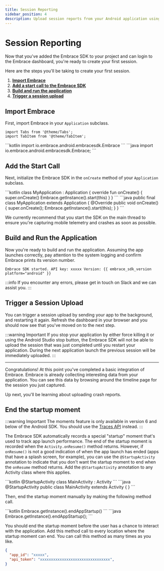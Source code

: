```yaml
---
title: Session Reporting
sidebar_position: 4
description: Upload session reports from your Android application using the Embrace SDK
---
```


# Session Reporting

Now that you've added the Embrace SDK to your project and can login to the Embrace dashboard, you're ready to create your first session.

Here are the steps you'll be taking to create your first session.

1. [**Import Embrace**](/android/integration/session-reporting#import-embrace)
1. [**Add a start call to the Embrace SDK**](/android/integration/session-reporting#add-the-start-call)
1. [**Build and run the application**](/android/integration/session-reporting#build-and-run-the-application)
1. [**Trigger a session upload**](/android/integration/session-reporting#trigger-a-session-upload)

## Import Embrace

First, import Embrace in your `Application` subclass.

```mdx-code-block
import Tabs from '@theme/Tabs';
import TabItem from '@theme/TabItem';
```

<Tabs groupId="android-language" queryString="android-language">
<TabItem value="kotlin" label="Kotlin">
```kotlin
import io.embrace.android.embracesdk.Embrace
```
</TabItem>
<TabItem value="java" label="Java">
```java
import io.embrace.android.embracesdk.Embrace;
```
</TabItem>
</Tabs>

## Add the Start Call

Next, initialize the Embrace SDK in the `onCreate` method of your `Application` subclass.

<Tabs groupId="android-language" queryString="android-language">
<TabItem value="kotlin" label="Kotlin">
```kotlin
class MyApplication : Application {
  override fun onCreate() {
      super.onCreate()
      Embrace.getInstance().start(this)
  }
}
```
</TabItem>
<TabItem value="java" label="Java">
```java
public final class MyApplication extends Application {
  @Override
  public void onCreate() {
      super.onCreate();
      Embrace.getInstance().start(this);
  }
}
```
</TabItem>
</Tabs>

We currently recommend that you start the SDK on the main thread to ensure you're capturing mobile telemetry and crashes as soon as possible.

## Build and Run the Application

Now you're ready to build and run the application. Assuming the app launches correctly,
pay attention to the system logging and confirm Embrace prints its version number.

```
Embrace SDK started. API key: xxxxx Version: {{ embrace_sdk_version platform="android" }}
```

:::info
If you encounter any errors, please get in touch on Slack and we can assist you.
:::

## Trigger a Session Upload

You can trigger a session upload by sending your app to the background, and restarting it again. Refresh the dashboard in
your browser and you should now see that you've moved on to the next step.

:::warning Important
If you stop your application by either force killing it or using the Android Studio stop button, 
the Embrace SDK will not be able to upload the session that was just completed until you restart 
your application. During the next application launch the previous session will be immediately uploaded. 
:::

---

Congratulations! At this point you've completed a basic integration of Embrace.
Embrace is already collecting interesting data from your application. You can
see this data by browsing around the timeline page for the session you just captured.

Up next, you'll be learning about uploading crash reports.


## End the startup moment

:::warning Important
The moments feature is only available in version 6 and below of the Android SDK. You should use the [Traces API](/android/features/traces) instead.
:::

The Embrace SDK automatically records a special "startup" moment that's used to track app launch performance.
The end of the startup moment is recorded when the `Activity.onResume()` method returns.
However, if `onResume()` is not a good indication of when the app launch has ended (apps that have a splash screen, for example),
you can use the `@StartupActivity` annotation to indicate that you don't want the startup moment to end when the `onResume` method returns.
Add the `@StartupActivity` annotation to any Activity class where this applies.

<Tabs groupId="android-language" queryString="android-language">
<TabItem value="kotlin" label="Kotlin">
```kotlin
@StartupActivity
class MainActivity : Activity
```
</TabItem>
<TabItem value="java" label="Java">
```java
@StartupActivity
public class MainActivity extends Activity {
}
```
</TabItem>
</Tabs>


Then, end the startup moment manually by making the following method call.

<Tabs groupId="android-language" queryString="android-language">
<TabItem value="kotlin" label="Kotlin">
```kotlin
Embrace.getInstance().endAppStartup()
```
</TabItem>
<TabItem value="java" label="Java">
```java
Embrace.getInstance().endAppStartup();
```
</TabItem>
</Tabs>


You should end the startup moment before the user has a chance to interact with the application.
Add this method call to every location where the startup moment can end. You can call this method as many times as you like.

```json
{
  "app_id": "xxxxx",
  "api_token": "xxxxxxxxxxxxxxxxxxxxxxxxxxxxxxxx",
}
```
